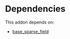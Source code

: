 # Dependencies

This addon depends on:

- [base_sparse_field](https://github.com/bringout/oca-ocb-core/tree/156bd325ef4782b980ca23175711c453db07528e/odoo-bringout-oca-ocb-base_sparse_field)

